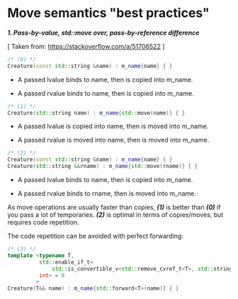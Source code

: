 # Move semantics "best practices" 

***1. Pass-by-value, std::move over, pass-by-reference difference***

[ Taken from: https://stackoverflow.com/a/51706522 ]

```cpp
/* (0) */ 
Creature(const std::string &name) : m_name{name} { }
```

- A passed lvalue binds to name, then is copied into m_name.

- A passed rvalue binds to name, then is copied into m_name.

```cpp
/* (1) */ 
Creature(std::string name) : m_name{std::move(name)} { }
```
- A passed lvalue is copied into name, then is moved into m_name.

- A passed rvalue is moved into name, then is moved into m_name.

```cpp
/* (2) */ 
Creature(const std::string &name) : m_name{name} { }
Creature(std::string &&rname) : m_name{std::move(rname)} { }
```
- A passed lvalue binds to name, then is copied into m_name.

- A passed rvalue binds to rname, then is moved into m_name.

As move operations are usually faster than copies, ***(1)*** is better than ***(0)*** if you pass a lot of temporaries. ***(2)*** is optimal in terms of copies/moves, but requires code repetition.

The code repetition can be avoided with perfect forwarding:

```cpp
/* (3) */
template <typename T,
          std::enable_if_t<
              std::is_convertible_v<std::remove_cvref_t<T>, std::string>, 
          int> = 0
         >
Creature(T&& name) : m_name{std::forward<T>(name)} { }
```

